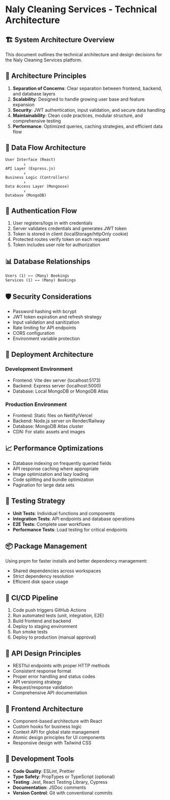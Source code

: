 # Naly Cleaning Services - Technical Architecture

## 🏗️ System Architecture Overview

This document outlines the technical architecture and design decisions for the Naly Cleaning Services platform.

## 🎯 Architecture Principles

1. **Separation of Concerns**: Clear separation between frontend, backend, and database layers
2. **Scalability**: Designed to handle growing user base and feature expansion
3. **Security**: JWT authentication, input validation, and secure data handling
4. **Maintainability**: Clean code practices, modular structure, and comprehensive testing
5. **Performance**: Optimized queries, caching strategies, and efficient data flow

## 🔄 Data Flow Architecture

```
User Interface (React)
        ↓
API Layer (Express.js)
        ↓
Business Logic (Controllers)
        ↓
Data Access Layer (Mongoose)
        ↓
Database (MongoDB)
```

## 🔐 Authentication Flow

1. User registers/logs in with credentials
2. Server validates credentials and generates JWT token
3. Token is stored in client (localStorage/httpOnly cookie)
4. Protected routes verify token on each request
5. Token includes user role for authorization

## 📊 Database Relationships

```
Users (1) ←→ (Many) Bookings
Services (1) ←→ (Many) Bookings
```

## 🛡️ Security Considerations

- Password hashing with bcrypt
- JWT token expiration and refresh strategy
- Input validation and sanitization
- Rate limiting for API endpoints
- CORS configuration
- Environment variable protection

## 🚀 Deployment Architecture

### Development Environment
- Frontend: Vite dev server (localhost:5173)
- Backend: Express server (localhost:5000)
- Database: Local MongoDB or MongoDB Atlas

### Production Environment
- Frontend: Static files on Netlify/Vercel
- Backend: Node.js server on Render/Railway
- Database: MongoDB Atlas cluster
- CDN: For static assets and images

## 📈 Performance Optimizations

- Database indexing on frequently queried fields
- API response caching where appropriate
- Image optimization and lazy loading
- Code splitting and bundle optimization
- Pagination for large data sets

## 🧪 Testing Strategy

- **Unit Tests**: Individual functions and components
- **Integration Tests**: API endpoints and database operations
- **E2E Tests**: Complete user workflows
- **Performance Tests**: Load testing for critical endpoints

## 📦 Package Management

Using pnpm for faster installs and better dependency management:
- Shared dependencies across workspaces
- Strict dependency resolution
- Efficient disk space usage

## 🔄 CI/CD Pipeline

1. Code push triggers GitHub Actions
2. Run automated tests (unit, integration, E2E)
3. Build frontend and backend
4. Deploy to staging environment
5. Run smoke tests
6. Deploy to production (manual approval)

## 📝 API Design Principles

- RESTful endpoints with proper HTTP methods
- Consistent response format
- Proper error handling and status codes
- API versioning strategy
- Request/response validation
- Comprehensive API documentation

## 🎨 Frontend Architecture

- Component-based architecture with React
- Custom hooks for business logic
- Context API for global state management
- Atomic design principles for UI components
- Responsive design with Tailwind CSS

## 🔧 Development Tools

- **Code Quality**: ESLint, Prettier
- **Type Safety**: PropTypes or TypeScript (optional)
- **Testing**: Jest, React Testing Library, Cypress
- **Documentation**: JSDoc comments
- **Version Control**: Git with conventional commits